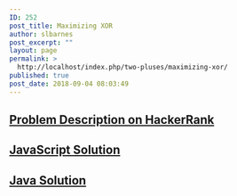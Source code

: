 ```yaml
---
ID: 252
post_title: Maximizing XOR
author: slbarnes
post_excerpt: ""
layout: page
permalink: >
  http://localhost/index.php/two-pluses/maximizing-xor/
published: true
post_date: 2018-09-04 08:03:49
---
```

## <a href="https://www.hackerrank.com/challenges/maximizing-xor" target="_blank" rel="noopener">Problem Description on HackerRank</a>

## [JavaScript Solution][1]

## [Java Solution][2]

 [1]: /index.php/maximizing-xor/maximizing-xor-javascript
 [2]: /index.php/maximizing-xor/maximizing-xor-java